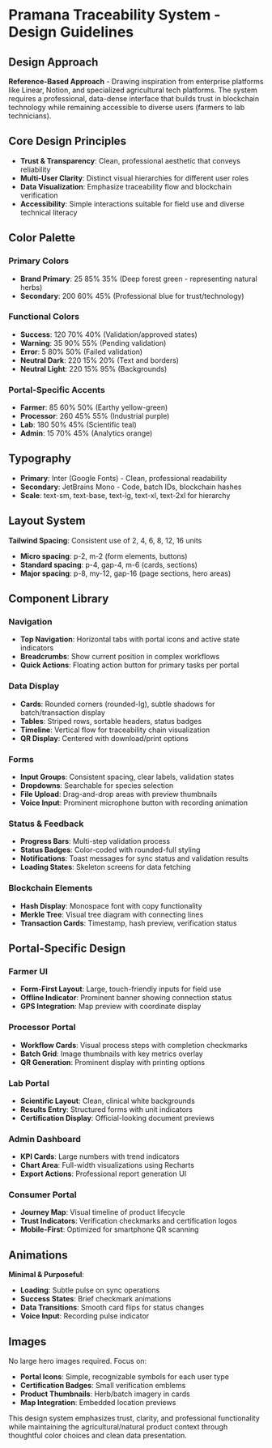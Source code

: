 # Pramana Traceability System - Design Guidelines

## Design Approach
**Reference-Based Approach** - Drawing inspiration from enterprise platforms like Linear, Notion, and specialized agricultural tech platforms. The system requires a professional, data-dense interface that builds trust in blockchain technology while remaining accessible to diverse users (farmers to lab technicians).

## Core Design Principles
- **Trust & Transparency**: Clean, professional aesthetic that conveys reliability
- **Multi-User Clarity**: Distinct visual hierarchies for different user roles
- **Data Visualization**: Emphasize traceability flow and blockchain verification
- **Accessibility**: Simple interactions suitable for field use and diverse technical literacy

## Color Palette

### Primary Colors
- **Brand Primary**: 25 85% 35% (Deep forest green - representing natural herbs)
- **Secondary**: 200 60% 45% (Professional blue for trust/technology)

### Functional Colors
- **Success**: 120 70% 40% (Validation/approved states)
- **Warning**: 35 90% 55% (Pending validation)
- **Error**: 5 80% 50% (Failed validation)
- **Neutral Dark**: 220 15% 20% (Text and borders)
- **Neutral Light**: 220 15% 95% (Backgrounds)

### Portal-Specific Accents
- **Farmer**: 85 60% 50% (Earthy yellow-green)
- **Processor**: 260 45% 55% (Industrial purple)
- **Lab**: 180 50% 45% (Scientific teal)
- **Admin**: 15 70% 45% (Analytics orange)

## Typography
- **Primary**: Inter (Google Fonts) - Clean, professional readability
- **Secondary**: JetBrains Mono - Code, batch IDs, blockchain hashes
- **Scale**: text-sm, text-base, text-lg, text-xl, text-2xl for hierarchy

## Layout System
**Tailwind Spacing**: Consistent use of 2, 4, 6, 8, 12, 16 units
- **Micro spacing**: p-2, m-2 (form elements, buttons)
- **Standard spacing**: p-4, gap-4, m-6 (cards, sections)
- **Major spacing**: p-8, my-12, gap-16 (page sections, hero areas)

## Component Library

### Navigation
- **Top Navigation**: Horizontal tabs with portal icons and active state indicators
- **Breadcrumbs**: Show current position in complex workflows
- **Quick Actions**: Floating action button for primary tasks per portal

### Data Display
- **Cards**: Rounded corners (rounded-lg), subtle shadows for batch/transaction display
- **Tables**: Striped rows, sortable headers, status badges
- **Timeline**: Vertical flow for traceability chain visualization
- **QR Display**: Centered with download/print options

### Forms
- **Input Groups**: Consistent spacing, clear labels, validation states
- **Dropdowns**: Searchable for species selection
- **File Upload**: Drag-and-drop areas with preview thumbnails
- **Voice Input**: Prominent microphone button with recording animation

### Status & Feedback
- **Progress Bars**: Multi-step validation process
- **Status Badges**: Color-coded with rounded-full styling
- **Notifications**: Toast messages for sync status and validation results
- **Loading States**: Skeleton screens for data fetching

### Blockchain Elements
- **Hash Display**: Monospace font with copy functionality
- **Merkle Tree**: Visual tree diagram with connecting lines
- **Transaction Cards**: Timestamp, hash preview, verification status

## Portal-Specific Design

### Farmer UI
- **Form-First Layout**: Large, touch-friendly inputs for field use
- **Offline Indicator**: Prominent banner showing connection status
- **GPS Integration**: Map preview with coordinate display

### Processor Portal
- **Workflow Cards**: Visual process steps with completion checkmarks
- **Batch Grid**: Image thumbnails with key metrics overlay
- **QR Generation**: Prominent display with printing options

### Lab Portal
- **Scientific Layout**: Clean, clinical white backgrounds
- **Results Entry**: Structured forms with unit indicators
- **Certification Display**: Official-looking document previews

### Admin Dashboard
- **KPI Cards**: Large numbers with trend indicators
- **Chart Area**: Full-width visualizations using Recharts
- **Export Actions**: Professional report generation UI

### Consumer Portal
- **Journey Map**: Visual timeline of product lifecycle
- **Trust Indicators**: Verification checkmarks and certification logos
- **Mobile-First**: Optimized for smartphone QR scanning

## Animations
**Minimal & Purposeful**:
- **Loading**: Subtle pulse on sync operations
- **Success States**: Brief checkmark animations
- **Data Transitions**: Smooth card flips for status changes
- **Voice Input**: Recording pulse indicator

## Images
No large hero images required. Focus on:
- **Portal Icons**: Simple, recognizable symbols for each user type
- **Certification Badges**: Small verification emblems
- **Product Thumbnails**: Herb/batch imagery in cards
- **Map Integration**: Embedded location previews

This design system emphasizes trust, clarity, and professional functionality while maintaining the agricultural/natural product context through thoughtful color choices and clean data presentation.